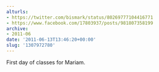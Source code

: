 ```yaml
---
alturls:
- https://twitter.com/bismark/status/80269777104416771
- https://www.facebook.com/17803937/posts/981807358199
archive:
- 2011-06
date: '2011-06-13T13:46:20+00:00'
slug: '1307972780'
---
```


First day of classes for Mariam.

